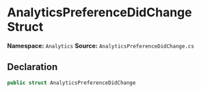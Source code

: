 # AnalyticsPreferenceDidChange Struct

**Namespace:** `Analytics`
**Source:** `AnalyticsPreferenceDidChange.cs`

## Declaration

```csharp
public struct AnalyticsPreferenceDidChange
```

